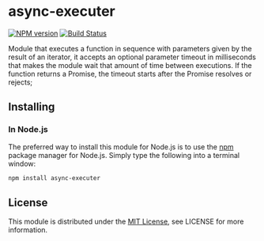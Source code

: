 # async-executer
[![NPM version](https://img.shields.io/npm/v/async-executer.svg)](https://www.npmjs.com/package/async-excuter)
[![Build Status](https://travis-ci.org/MarcoVela/async-executer.svg?branch=master)](https://travis-ci.org/MarcoVela/async-executer)

Module that executes a function in sequence with parameters given by the result of an iterator, it accepts an optional
parameter timeout in milliseconds that makes the module wait that amount of time between executions.
If the function returns a Promise, the timeout starts after the Promise resolves or rejects;
## Installing
### In Node.js
The preferred way to install this module for Node.js is to use the [npm](http://npmjs.org) package manager for Node.js.
Simply type the following into a terminal window:

```sh
npm install async-executer
```
## License
This module is distributed under the [MIT License](https://mit-license.org), see LICENSE for more information.